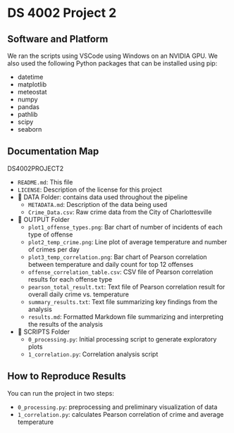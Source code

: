 # DS 4002 Project 2

## Software and Platform
We ran the scripts using VSCode using Windows on an NVIDIA GPU. We also used the following Python packages that can be installed using pip:
- datetime
- matplotlib
- meteostat
- numpy
- pandas
- pathlib
- scipy
- seaborn

## Documentation Map
DS4002PROJECT2
- `README.md`: This file
- `LICENSE`: Description of the license for this project
- 📁 DATA Folder: contains data used throughout the pipeline
  - `METADATA.md`: Description of the data being used
  - `Crime_Data.csv`: Raw crime data from the City of Charlottesville
- 📁 OUTPUT Folder
  - `plot1_offense_types.png`: Bar chart of number of incidents of each type of offense
  - `plot2_temp_crime.png`: Line plot of average temperature and number of crimes per day
  - `plot3_temp_correlation.png`: Bar chart of Pearson correlation between temperature and daily count for top 12 offenses
  - `offense_correlation_table.csv`: CSV file of Pearson correlation results for each offense type
  - `pearson_total_result.txt`: Text file of Pearson correlation result for overall daily crime vs. temperature
  - `summary_results.txt`: Text file summarizing key findings from the analysis
  - `results.md`: Formatted Markdown file summarizing and interpreting the results of the analysis
- 📁 SCRIPTS Folder
  - `0_processing.py`: Initial processing script to generate exploratory plots
  - `1_correlation.py`: Correlation analysis script

## How to Reproduce Results
You can run the project in two steps:  
- `0_processing.py`: preprocessing and preliminary visualization of data
- `1_correlation.py`: calculates Pearson correlation of crime and average temperature
